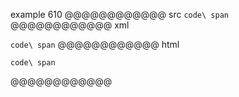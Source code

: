 example 610
@@@@@@@@@@@@ src
`code\
span`
@@@@@@@@@@@@ xml
<?xml version="1.0" encoding="UTF-8"?>
<!DOCTYPE document SYSTEM "CommonMark.dtd">
<document xmlns="http://commonmark.org/xml/1.0">
  <paragraph>
    <code>code\ span</code>
  </paragraph>
</document>
@@@@@@@@@@@@ html
<p><code>code\ span</code></p>
@@@@@@@@@@@@
